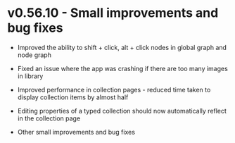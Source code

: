 # v0.56.10 - Small improvements and bug fixes

- Improved the ability to shift + click, alt + click nodes in global graph and node graph

- Fixed an issue where the app was crashing if there are too many images in library

- Improved performance in collection pages - reduced time taken to display collection items by almost half

- Editing properties of a typed collection should now automatically reflect in the collection page

- Other small improvements and bug fixes